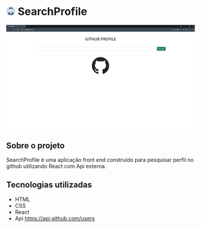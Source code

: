 # ![profile-icon](https://github.com/GeovanniSantos/search-profile/blob/main/assets/profile.png) SearchProfile

![animation](https://github.com/GeovanniSantos/search-profile/blob/main/assets/animação.gif)

## Sobre o projeto

SearchProfile é uma aplicação front end construído para pesquisar perfil no github utilizando React com Api externa. 

## Tecnologias utilizadas

- HTML
- CSS
- React
- Api https://api.github.com/users
